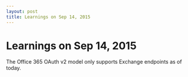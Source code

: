 ```yaml
---
layout: post
title: Learnings on Sep 14, 2015
---
```

# Learnings on Sep 14, 2015 #

The Office 365 OAuth v2 model only supports Exchange endpoints as of today.